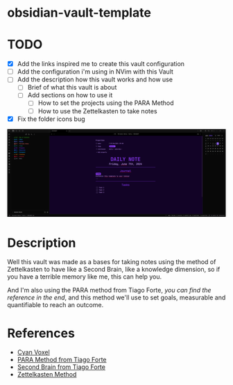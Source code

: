 # obsidian-vault-template

# TODO
- [x] Add the links inspired me to create this vault configuration
- [ ] Add the configuration i'm using in NVim with this Vault
- [ ] Add the description how this vault works and how use
    - [ ] Brief of what this vault is about
    - [ ] Add sections on how to use it
        - [ ] How to set the projects using the PARA Method
        - [ ] How to use the Zettelkasten to take notes
- [x] Fix the folder icons bug

![image](/assets/image.png)

# Description

Well this vault was made as a bases for taking notes using the method of Zettelkasten to have like a Second Brain, like a knowledge dimension, so if you have a terrible memory like me, this can help you.

And I'm also using the PARA method from Tiago Forte, _you can find the reference in the end_, and this method we'll use to set goals, measurable and quantifiable to reach an outcome.

# References

- [Cyan Voxel](https://www.youtube.com/@cyanvoxel/featured)
- [PARA Method from Tiago Forte](https://fortelabs.com/blog/para/)
- [Second Brain from Tiago Forte](https://fortelabs.com/blog/basboverview/)
- [Zettelkasten Method](https://zettelkasten.de/overview/)